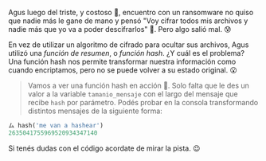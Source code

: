 Agus luego del triste, y costoso :money_with_wings:, encuentro con un ransomware no quiso que nadie más le gane de mano y pensó "Voy cifrar todos mis archivos y nadie más que yo va a poder descifrarlos" :thought_balloon:. Pero algo salió mal. :cold_sweat:

En vez de utilizar un algoritmo de cifrado para ocultar sus archivos, Agus utilizó una _función de resumen_, o _función hash_. ¿Y cuál es el problema? Una función hash nos permite transformar nuestra información como cuando encriptamos, pero no se puede volver a su estado original. :open_mouth:

> Vamos a ver una función hash en acción :muscle:. Solo falta que le des un valor a la variable `tamanio_mensaje` con el largo del mensaje que recibe `hash` por parámetro. Podés probar en la consola transformando distintos mensajes de la siguiente forma:
>
``` ruby
ム hash('me van a hashear')
2635041755969520934347140
```
Si tenés dudas con el código acordate de mirar la pista. :wink:
